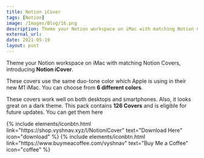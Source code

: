 ```yaml
---
title: Notion iCover
tags: [Notion]
image: /Images/Blog/16.png
description: Theme your Notion workspace on iMac with matching Notion Covers
external_url: 
date: 2021-05-19
layout: post
---
```

Theme your Notion workspace on iMac with matching Notion Covers, introducing **Notion iCover**.

These covers use the same duo-tone color which Apple is using in their new M1 iMac. You can choose from **6 different colors**.

These covers work well on both desktops and smartphones. Also, it looks great on a dark theme. This pack contains **126 Covers** and is eligible for future updates. You can get them here

<p class="text-center">
{% include elements/iconbtn.html link="https://shop.vyshnav.xyz/l/NotioniCover" text="Download Here" icon="download" %}
{% include elements/iconbtn.html link="https://www.buymeacoffee.com/vyshnav" text="Buy Me a Coffee" icon="coffee" %}
</p>
